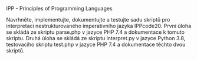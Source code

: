 IPP - Principles of Programming Languages

Navrhněte, implementujte, dokumentujte a testujte sadu skriptů pro interpretaci nestrukturovaného imperativního jazyka IPPcode20.
První úloha se skládá ze skriptu parse.php v jazyce PHP 7.4 a dokumentace k tomuto skriptu. 
Druhá úloha se skládá ze skriptu interpret.py v jazyce Python 3.8, testovacího skriptu test.php v jazyce PHP 7.4 a dokumentace těchto dvou skriptů.
